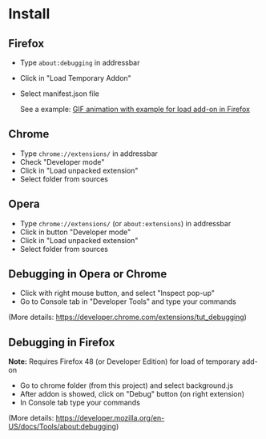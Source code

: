 # Install

## Firefox

- Type `about:debugging` in addressbar
- Click in "Load Temporary Addon"
- Select manifest.json file

  See a example: [GIF animation with example for load add-on in Firefox](guides/firefox.gif)

## Chrome

- Type `chrome://extensions/` in addressbar
- Check "Developer mode"
- Click in "Load unpacked extension"
- Select folder from sources

## Opera

- Type `chrome://extensions/` (or `about:extensions`) in addressbar
- Click in button "Developer mode"
- Click in "Load unpacked extension"
- Select folder from sources

## Debugging in Opera or Chrome

- Click with right mouse button, and select "Inspect pop-up"
- Go to Console tab in "Developer Tools" and type your commands

(More details: https://developer.chrome.com/extensions/tut_debugging)

## Debugging in Firefox

**Note:** Requires Firefox 48 (or Developer Edition) for load of temporary add-on

- Go to chrome folder (from this project) and select background.js
- After addon is showed, click on "Debug" button (on right extension)
- In Console tab type your commands

(More details: https://developer.mozilla.org/en-US/docs/Tools/about:debugging)
